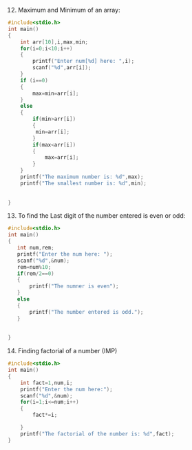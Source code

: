 12. Maximum and Minimum of an array:

```C
#include<stdio.h>
int main()
{
    int arr[10],i,max,min;
    for(i=0;i<10;i++)
    {
        printf("Enter num[%d] here: ",i);
        scanf("%d",arr[i]);
    }
    if (i==0)
    {
        max=min=arr[i];
    }
    else
    {
        if(min>arr[i])
        {
         min=arr[i];   
        }
        if(max<arr[i])
        {
            max=arr[i];
        }
    }
    printf("The maximum number is: %d",max);
    printf("The smallest number is: %d",min);
    
    
}
```

13. To find the Last digit of the number entered is even or odd:

```C
#include<stdio.h>
int main()
{
   int num,rem;
   printf("Enter the num here: ");
   scanf("%d",&num);
   rem=num%10;
   if(rem/2==0)
   {
       printf("The numner is even");
   }
   else
   {
       printf("The number entered is odd.");
   }
    
    
}
```

14. Finding factorial of a number (IMP)

```C
#include<stdio.h>
int main()
{
    int fact=1,num,i;
    printf("Enter the num here:");
    scanf("%d",&num);
    for(i=1;i<=num;i++)
    {
        fact*=i;

    }
    printf("The factorial of the number is: %d",fact);
}
```
